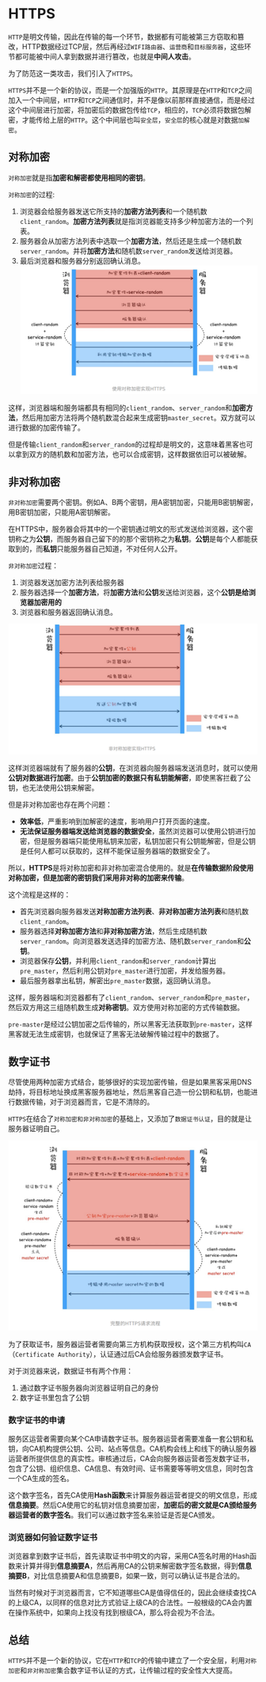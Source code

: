 # HTTPS
`HTTP`是明文传输，因此在传输的每一个环节，数据都有可能被第三方窃取和篡改，HTTP数据经过TCP层，然后再经过`WIFI路由器`、`运营商`和`目标服务器`，这些环节都可能被中间人拿到数据并进行篡改，也就是**中间人攻击**。

为了防范这一类攻击，我们引入了`HTTPS`。

`HTTPS`并不是一个新的协议，而是一个加强版的`HTTP`。其原理是在`HTTP`和`TCP`之间加入一个中间层，`HTTP`和`TCP`之间通信时，并不是像以前那样直接通信，而是经过这个中间层进行加密，将加密后的数据包传给`TCP`，相应的，`TCP`必须将数据包解密，才能传给上层的`HTTP`。这个中间层也叫`安全层`，`安全层`的核心就是对数据`加解密`。

## 对称加密
`对称加密`就是指**加密和解密都使用相同的密钥**。

`对称加密`的过程:
1. 浏览器会给服务器发送它所支持的**加密方法列表**和一个随机数`client_random`。**加密方法列表**就是指浏览器能支持多少种加密方法的一个列表。
2. 服务器会从加密方法列表中选取一个**加密方法**，然后还是生成一个随机数`server_random`。并将**加密方法**和随机数`server_random`发送给浏览器。
3. 最后浏览器和服务器分别返回确认消息。
![对称加密](../asset/对称加密.png)

这样，浏览器端和服务端都具有相同的`client_random`、`server_random`和**加密方法**，然后用加密方法将两个随机数混合起来生成密钥`master_secret`。双方就可以进行数据的加密传输了。

但是传输`client_random`和`server_random`的过程却是明文的，这意味着黑客也可以拿到双方的随机数和加密方法，也可以合成密钥，这样数据依旧可以被破解。

## 非对称加密
`非对称加密`需要两个密钥。例如A、B两个密钥，用A密钥加密，只能用B密钥解密，用B密钥加密，只能用A密钥解密。

在HTTPS中，服务器会将其中的一个密钥通过明文的形式发送给浏览器，这个密钥称之为**公钥**，而服务器自己留下的的那个密钥称之为**私钥**。**公钥**是每个人都能获取到的，而**私钥**只能服务器自己知道，不对任何人公开。

`非对称加密`过程：

1. 浏览器发送加密方法列表给服务器
2. 服务器选择一个**加密方法**，将**加密方法**和**公钥**发送给浏览器，这个**公钥是给浏览器加密用的**
3. 浏览器和服务器返回确认消息。

![非对称加密](../asset/非对称加密.png)

这样浏览器端就有了服务器的**公钥**，在浏览器向服务器端发送消息时，就可以使用**公钥对数据进行加密**。由于**公钥加密的数据只有私钥能解密**，即使黑客拦截了公钥，也无法使用公钥来解密。

但是非对称加密也存在两个问题：

- **效率低**，严重影响到加解密的速度，影响用户打开页面的速度。
- **无法保证服务器端发送给浏览器的数据安全**，虽然浏览器可以使用公钥进行加密，但是服务器端只能使用私钥来加密，私钥加密只有公钥能解密，但是公钥是任何人都可以获取的，这样不能保证服务器端的数据安全了。

所以，**HTTPS**是将对称加密和非对称加密混合使用的。就是**在传输数据阶段使用对称加密，但是加密的密钥我们采用非对称的加密来传输**。

这个流程是这样的：

- 首先浏览器向服务器发送**对称加密方法列表**、**非对称加密方法列表**和随机数`client_random`。
- 服务器选择**对称加密方法**和**非对称加密方法**，然后生成随机数`server_random`。向浏览器发送选择的加密方法、随机数`server_random`和**公钥**。
- 浏览器保存**公钥**，并利用`client_random`和`server_random`计算出`pre_master`，然后利用公钥对`pre_master`进行加密，并发给服务器。
- 最后服务器拿出私钥，解密出`pre_master`数据，返回确认消息。

这样，服务器端和浏览器都有了`client_random`、`server_random`和`pre_master`，然后双方用这三组随机数生成**对称密钥**。双方使用对称加密的方式传输数据。

`pre-master`是经过公钥加密之后传输的，所以⿊客⽆法获取到`pre-master`，这样⿊客就⽆法⽣成密钥，也就保证了⿊客⽆法破解传输过程中的数据了。

## 数字证书

尽管使用两种加密方式结合，能够很好的实现加密传输，但是如果黑客采用DNS劫持，将目标地址换成黑客服务器地址，然后黑客自己造一份公钥和私钥，也能进行数据传输，对于浏览器而言，它是不清除的。

`HTTPS`在结合了`对称加密和非对称加密`的基础上，又添加了`数据证书认证`，目的就是让服务器证明自己。

![HTTPS](../asset/HTTPS.png)

为了获取证书，服务器运营者需要向第三方机构获取授权，这个第三方机构叫`CA`（`Certificate Authority`），认证通过后CA会给服务器颁发数字证书。

对于浏览器来说，数据证书有两个作用：
1. 通过数字证书服务器向浏览器证明自己的身份
2. 数字证书里包含了公钥

### 数字证书的申请

服务区运营者需要向某个CA申请数字证书。服务器运营者需要准备一套公钥和私钥，向CA机构提供公钥、公司、站点等信息。CA机构会线上和线下的确认服务器运营者所提供信息的真实性。审核通过后，CA会向服务器运营者签发数字证书，包含了公钥、组织信息、CA信息、有效时间、证书需要等等明文信息，同时包含一个CA生成的签名。

这个数字签名，首先CA使用**Hash函数**来计算服务器运营者提交的明文信息，形成**信息摘要**。然后CA使用它的私钥对信息摘要加密，**加密后的密文就是CA颁给服务器运营者的数字签名**。我们可以通过数字签名来验证是否是CA颁发。

### 浏览器如何验证数字证书

浏览器拿到数字证书后，首先读取证书中明文的内容，采用CA签名时用的Hash函数来计算并得到**信息摘要A**，然后再用CA的公钥来解密数字签名数据，得到**信息摘要B**，对比信息摘要A和信息摘要B，如果一致，则可以确认证书是合法的。

当然有时候对于浏览器而言，它不知道哪些CA是值得信任的，因此会继续查找CA的上级CA，以同样的信息对比方式验证上级CA的合法性。一般根级的CA会内置在操作系统中，如果向上找没有找到根级CA，那么将会视为不合法。

## 总结

`HTTPS`并不是一个新的协议，它在`HTTP`和`TCP`的传输中建立了一个安全层，利用`对称加密`和`非对称加密`集合数字证书认证的方式，让传输过程的安全性大大提高。